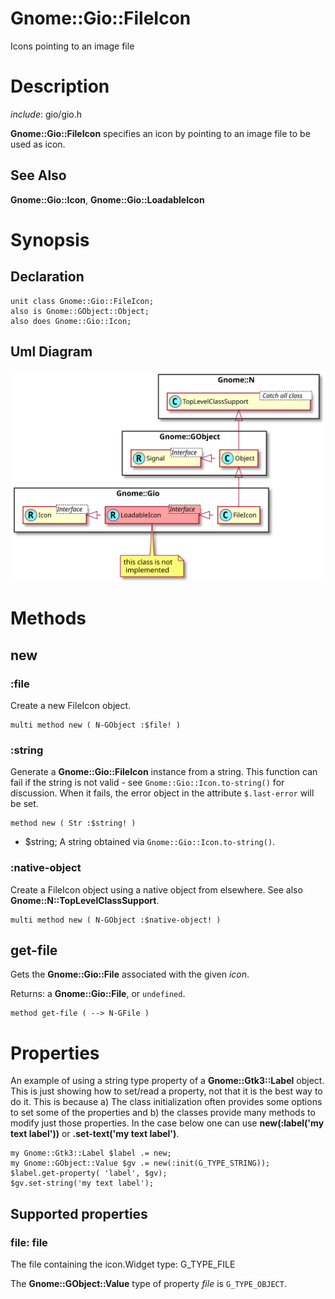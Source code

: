 Gnome::Gio::FileIcon
====================

Icons pointing to an image file

Description
===========

*include*: gio/gio.h

**Gnome::Gio::FileIcon** specifies an icon by pointing to an image file to be used as icon.

See Also
--------

**Gnome::Gio::Icon**, **Gnome::Gio::LoadableIcon**

Synopsis
========

Declaration
-----------

    unit class Gnome::Gio::FileIcon;
    also is Gnome::GObject::Object;
    also does Gnome::Gio::Icon;

Uml Diagram
-----------

![](plantuml/FileIcon.svg)

Methods
=======

new
---

### :file

Create a new FileIcon object.

    multi method new ( N-GObject :$file! )

### :string

Generate a **Gnome::Gio::FileIcon** instance from a string. This function can fail if the string is not valid - see `Gnome::Gio::Icon.to-string()` for discussion. When it fails, the error object in the attribute `$.last-error` will be set.

    method new ( Str :$string! )

  * $string; A string obtained via `Gnome::Gio::Icon.to-string()`.

### :native-object

Create a FileIcon object using a native object from elsewhere. See also **Gnome::N::TopLevelClassSupport**.

    multi method new ( N-GObject :$native-object! )

get-file
--------

Gets the **Gnome::Gio::File** associated with the given *icon*.

Returns: a **Gnome::Gio::File**, or `undefined`.

    method get-file ( --> N-GFile )

Properties
==========

An example of using a string type property of a **Gnome::Gtk3::Label** object. This is just showing how to set/read a property, not that it is the best way to do it. This is because a) The class initialization often provides some options to set some of the properties and b) the classes provide many methods to modify just those properties. In the case below one can use **new(:label('my text label'))** or **.set-text('my text label')**.

    my Gnome::Gtk3::Label $label .= new;
    my Gnome::GObject::Value $gv .= new(:init(G_TYPE_STRING));
    $label.get-property( 'label', $gv);
    $gv.set-string('my text label');

Supported properties
--------------------

### file: file

The file containing the icon.Widget type: G_TYPE_FILE

The **Gnome::GObject::Value** type of property *file* is `G_TYPE_OBJECT`.

